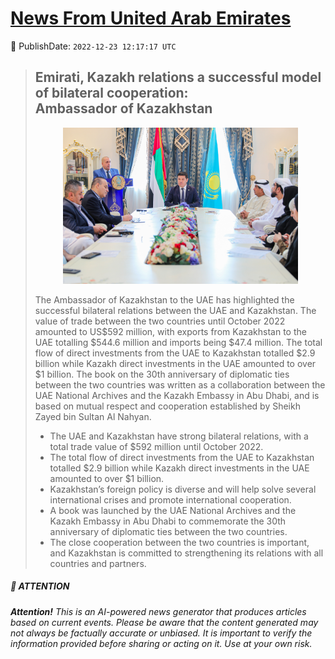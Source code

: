 [News From United Arab Emirates](https://github.com/UAE-Camel/News)
==========


📆 PublishDate: `2022-12-23 12:17:17 UTC`


> ## Emirati, Kazakh relations a successful model of bilateral cooperation: Ambassador of Kazakhstan
> <p align="center"><img height="250" src="https://github.com/UAE-Camel/News/raw/main/images/1395303113724.jpg"></p
> 
> The Ambassador of Kazakhstan to the UAE has highlighted the successful bilateral relations between the UAE and Kazakhstan. The value of trade between the two countries until October 2022 amounted to US$592 million, with exports from Kazakhstan to the UAE totalling $544.6 million and imports being $47.4 million. The total flow of direct investments from the UAE to Kazakhstan totalled $2.9 billion while Kazakh direct investments in the UAE amounted to over $1 billion. The book on the 30th anniversary of diplomatic ties between the two countries was written as a collaboration between the UAE National Archives and the Kazakh Embassy in Abu Dhabi, and is based on mutual respect and cooperation established by Sheikh Zayed bin Sultan Al Nahyan.
> 
> - The UAE and Kazakhstan have strong bilateral relations, with a total trade value of $592 million until October 2022.
> - The total flow of direct investments from the UAE to Kazakhstan totalled $2.9 billion while Kazakh direct investments in the UAE amounted to over $1 billion.
> - Kazakhstan’s foreign policy is diverse and will help solve several international crises and promote international cooperation.
> - A book was launched by the UAE National Archives and the Kazakh Embassy in Abu Dhabi to commemorate the 30th anniversary of diplomatic ties between the two countries.
> - The close cooperation between the two countries is important, and Kazakhstan is committed to strengthening its relations with all countries and partners.


##### 📝 ATTENTION

###### **Attention!** This is an AI-powered news generator that produces articles based on current events. Please be aware that the content generated may not always be factually accurate or unbiased. It is important to verify the information provided before sharing or acting on it. Use at your own risk.
